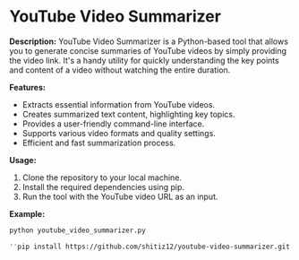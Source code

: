 # YouTube Video Summarizer

**Description:**
YouTube Video Summarizer is a Python-based tool that allows you to generate concise summaries of YouTube videos by simply providing the video link. It's a handy utility for quickly understanding the key points and content of a video without watching the entire duration.

**Features:**
- Extracts essential information from YouTube videos.
- Creates summarized text content, highlighting key topics.
- Provides a user-friendly command-line interface.
- Supports various video formats and quality settings.
- Efficient and fast summarization process.

**Usage:**
1. Clone the repository to your local machine.
2. Install the required dependencies using pip.
3. Run the tool with the YouTube video URL as an input.

**Example:**
```bash
python youtube_video_summarizer.py 

''pip install https://github.com/shitiz12/youtube-video-summarizer.git''
